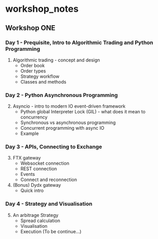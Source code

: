 # workshop_notes

## Workshop ONE

### Day 1 - Prequisite, Intro to Algorithmic Trading and Python Programming
1. Algorithmic trading - concept and design 
    * Order book
    * Order types
    * Strategy workflow
    * Classes and methods

### Day 2 - Python Asynchronous Programming
2. Asyncio - intro to modern IO event-driven framework  
    * Python global Interpreter Lock (GIL) - what does it mean to concurrency
    * Synchronous vs asynchronous programming
    * Concurrent programming with async IO
    * Example

### Day 3 - APIs, Connecting to Exchange 
3. FTX gateway
    * Websocket connection
    * REST connection
    * Events
    * Connect and reconnection
4. (Bonus) Dydx gateway
    * Quick intro

### Day 4 - Strategy and Visualisation
5. An arbitrage Strategy
    * Spread calculation
    * Visualisation
    * Execution (To be continue...)

